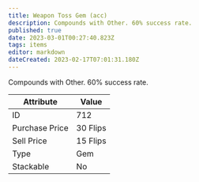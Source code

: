 ```yaml
---
title: Weapon Toss Gem (acc)
description: Compounds with Other. 60% success rate.
published: true
date: 2023-03-01T00:27:40.823Z
tags: items
editor: markdown
dateCreated: 2023-02-17T07:01:31.180Z
---
```


Compounds with Other. 60% success rate.

|Attribute|Value|
|-|-|
|ID|712|
|Purchase Price|30 Flips|
|Sell Price|15 Flips|
|Type|Gem|
|Stackable|No|

